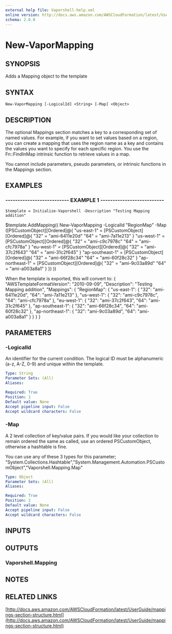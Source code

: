 ```yaml
---
external help file: Vaporshell-help.xml
online version: http://docs.aws.amazon.com/AWSCloudFormation/latest/UserGuide/mappings-section-structure.html
schema: 2.0.0
---
```


# New-VaporMapping

## SYNOPSIS
Adds a Mapping object to the template

## SYNTAX

```
New-VaporMapping [-LogicalId] <String> [-Map] <Object>
```

## DESCRIPTION
The optional Mappings section matches a key to a corresponding set of named values.
For example, if you want to set values based on a region, you can create a mapping that uses the region name as a key and contains the values you want to specify for each specific region.
You use the Fn::FindInMap intrinsic function to retrieve values in a map.

You cannot include parameters, pseudo parameters, or intrinsic functions in the Mappings section.

## EXAMPLES

### -------------------------- EXAMPLE 1 --------------------------
```
$template = Initialize-Vaporshell -Description "Testing Mapping addition"
```

$template.AddMapping((
    New-VaporMapping -LogicalId "RegionMap" -Map (\[PSCustomObject\]\[Ordered\]@{
        "us-east-1" = \[PSCustomObject\]\[Ordered\]@{
            "32" = "ami-6411e20d"
            "64" = "ami-7a11e213"
        }
        "us-west-1" = \[PSCustomObject\]\[Ordered\]@{
            "32" = "ami-c9c7978c"
            "64" = "ami-cfc7978a"
        }
        "eu-west-1" = \[PSCustomObject\]\[Ordered\]@{
            "32" = "ami-37c2f643"
            "64" = "ami-31c2f645"
        }
        "ap-southeast-1" = \[PSCustomObject\]\[Ordered\]@{
            "32" = "ami-66f28c34"
            "64" = "ami-60f28c32"
        }
        "ap-northeast-1" = \[PSCustomObject\]\[Ordered\]@{
            "32" = "ami-9c03a89d"
            "64" = "ami-a003a8a1"
        }
    })
))

When the template is exported, this will convert to: 
    {
        "AWSTemplateFormatVersion":  "2010-09-09",
        "Description":  "Testing Mapping addition",
        "Mappings":  {
            "RegionMap":  {
                "us-east-1":  {
                    "32":  "ami-6411e20d",
                    "64":  "ami-7a11e213"
                },
                "us-west-1":  {
                    "32":  "ami-c9c7978c",
                    "64":  "ami-cfc7978a"
                },
                "eu-west-1":  {
                    "32":  "ami-37c2f643",
                    "64":  "ami-31c2f645"
                },
                "ap-southeast-1":  {
                    "32":  "ami-66f28c34",
                    "64":  "ami-60f28c32"
                },
                "ap-northeast-1":  {
                    "32":  "ami-9c03a89d",
                    "64":  "ami-a003a8a1"
                }
            }
        }
    }

## PARAMETERS

### -LogicalId
An identifier for the current condition.
The logical ID must be alphanumeric (a-z, A-Z, 0-9) and unique within the template.

```yaml
Type: String
Parameter Sets: (All)
Aliases: 

Required: True
Position: 1
Default value: None
Accept pipeline input: False
Accept wildcard characters: False
```

### -Map
A 2 level collection of key/value pairs.
If you would like your collection to remain ordered the same as called, use an ordered PSCustomObject, otherwise a hashtable is fine.

You can use any of these 3 types for this parameter; "System.Collections.Hashtable","System.Management.Automation.PSCustomObject","Vaporshell.Mapping.Map"

```yaml
Type: Object
Parameter Sets: (All)
Aliases: 

Required: True
Position: 2
Default value: None
Accept pipeline input: False
Accept wildcard characters: False
```

## INPUTS

## OUTPUTS

### Vaporshell.Mapping

## NOTES

## RELATED LINKS

[http://docs.aws.amazon.com/AWSCloudFormation/latest/UserGuide/mappings-section-structure.html](http://docs.aws.amazon.com/AWSCloudFormation/latest/UserGuide/mappings-section-structure.html)

